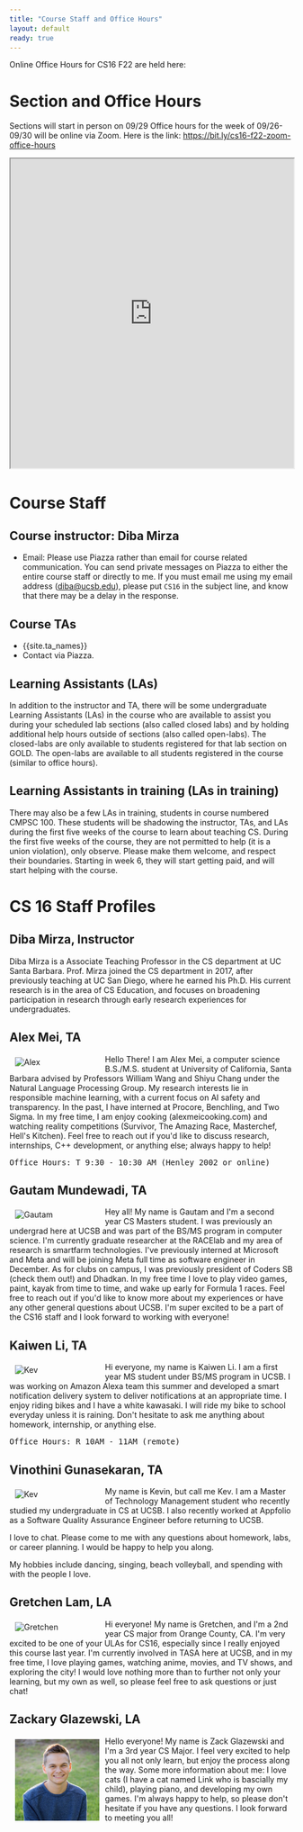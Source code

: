 ```yaml
---
title: "Course Staff and Office Hours"
layout: default
ready: true
---
```


Online Office Hours for CS16 F22 are held here: <TBD>

<style>
 iframe { width: 100%; height: 550px; }
</style>


# Section and Office Hours

Sections will start in person on 09/29
Office hours for the week of 09/26- 09/30 will be online via Zoom.
Here is the link: <https://bit.ly/cs16-f22-zoom-office-hours>

<iframe src="https://docs.google.com/spreadsheets/d/e/2PACX-1vRrjaOYKvrRqXLKtOe-P0YMuVp0MdAX01bgvnXdmUMZ9xZ7RDIiFM4kFjuxJblrTFha25zuqWDotREE/pubhtml?widget=true&amp;headers=false"></iframe>



# Course Staff<a name="staff"></a>

## Course instructor: Diba Mirza

* Email: Please use Piazza rather than email for course related communication.  You can send private messages on Piazza to either the entire course staff or directly to me. If you must email me using my email address (diba@ucsb.edu), please put `CS16` in the subject line, and know that there may be a delay in the response.


## Course TAs
* {{site.ta_names}}
* Contact via Piazza.

## Learning Assistants (LAs)
In addition to the instructor and TA, there will be some undergraduate Learning Assistants (LAs) in the course who are available to assist you during your scheduled lab sections (also called closed labs) and by holding additional help hours outside of sections (also called open-labs). The closed-labs are only available to students registered for that lab section on GOLD. The open-labs are available to all students registered in the course (similar to office hours).

## Learning Assistants in training (LAs in training)

There may also be a few LAs in training, students in course numbered CMPSC 100.  These students will be shadowing the instructor, TAs, and LAs during the first five weeks of the course to learn about teaching CS.  During the first five weeks of the course, they are not permitted to help (it is a union violation), only observe.  Please make them welcome, and respect their boundaries.  Starting in week 6, they will start getting paid, and will start helping with the course.

# CS 16 Staff Profiles

## Diba Mirza, Instructor

Diba Mirza is a Associate Teaching Professor in the CS department at UC Santa
Barbara.  Prof. Mirza joined the CS department in 2017, after
previously teaching at UC San Diego, where he earned his Ph.D.  His current
research is in the area of CS Education, and focuses
on broadening participation in research through early research experiences for undergraduates.

## Alex Mei, TA

<img src="../staff/CS16-F22-Alex-Mei.JPG" alt="Alex" width="150px" style="float: left; margin: 5px 10px 10px 10px;">
 
Hello There! I am Alex Mei, a computer science B.S./M.S. student at University of California, Santa Barbara advised by Professors William Wang and Shiyu Chang under the Natural Language Processing Group. My research interests lie in responsible machine learning, with a current focus on AI safety and transparency. In the past, I have interned at Procore, Benchling, and Two Sigma. In my free time, I am enjoy cooking (alexmeicooking.com) and watching reality competitions (Survivor, The Amazing Race, Masterchef, Hell's Kitchen). Feel free to reach out if you'd like to discuss research, internships, C++ development, or anything else; always happy to help! 

<pre>
Office Hours: T 9:30 - 10:30 AM (Henley 2002 or online)
</pre>

## Gautam Mundewadi, TA

<img src="https://ucsb-cs16.github.io/f21/info/staff/CS16-F22-Gautam-M.png" alt="Gautam" width="150px" style="float: left; margin: 5px 10px 10px 10px;">

Hey all! My name is Gautam and I'm a second year CS Masters student. I was previously an undergrad here at UCSB and was part of the BS/MS program in computer science. I'm currently graduate researcher at the RACElab and my area of research is smartfarm technologies. I've previously interned at Microsoft and Meta and will be joining Meta full time as software engineer in December. As for clubs on campus, I was previously president of Coders SB (check them out!) and Dhadkan. In my free time I love to play video games, paint, kayak from time to time, and wake up early for Formula 1 races. Feel free to reach out if you'd like to know more about my experiences or have any other general questions about UCSB. I'm super excited to be a part of the CS16 staff and I look forward to working with everyone!

## Kaiwen Li, TA

<img src="https://ucsb-cs16.github.io/f21/info/staff/CS16-F22-Kaiwen-Li.JPG" alt="Kev" width="150px" style="float: left; margin: 5px 10px 10px 10px;">

Hi everyone, my name is Kaiwen Li. I am a first year MS student under BS/MS program in UCSB. I was working on Amazon Alexa team this summer and developed a smart notification delivery system to deliver notifications at an appropriate time. I enjoy riding bikes and I have a white kawasaki. I will ride my bike to school everyday unless it is raining. Don't hesitate to ask me anything about homework, internship, or anything else.
<pre>
Office Hours: R 10AM - 11AM (remote)
</pre>


## Vinothini Gunasekaran, TA

<img src="https://ucsb-cs16.github.io/f21/info/staff/CS16-F21-Kev.JPG" alt="Kev" width="150px" style="float: left; margin: 5px 10px 10px 10px;">

My name is Kevin, but call me Kev. I am a Master of Technology Management student who recently studied my undergraduate in CS at UCSB. I also recently worked at Appfolio as a Software Quality Assurance Engineer before returning to UCSB. 

I love to chat. Please come to me with any questions about homework, labs, or career planning. I would be happy to help you along.

My hobbies include dancing, singing, beach volleyball, and spending with with the people I love. 


## Gretchen Lam, LA

<img src="https://ucsb-cs16.github.io/f21/info/staff/CS16-F22-Gretchen-Lam.jpg" alt="Gretchen" width="150px" style="float: left; margin: 5px 10px 10px 10px;">

 Hi everyone! My name is Gretchen, and I'm a 2nd year CS major from Orange County, CA. I'm very excited to be one of your ULAs for CS16, especially since I really enjoyed this course last year. I'm currently involved in TASA here at UCSB, and in my free time, I love playing games, watching anime, movies, and TV shows, and exploring the city! I would love nothing more than to further not only your learning, but my own as well, so please feel free to ask questions or just chat!



## Zackary Glazewski, LA

<img src="../_info/staff/CS16-zackGlazewski.jpg" alt="Zack" width="150px" style="float: left; margin: 5px 10px 10px 10px;">

Hello everyone! My name is Zack Glazewski and I'm a 3rd year CS Major. I feel very excited to help you all not only learn, but enjoy the process along the way. Some more information about me: I love cats (I have a cat named Link who is bascially my child), playing piano, and developing my own games. I'm always happy to help, so please don't hesitate if you have any questions. I look forward to meeting you all!


